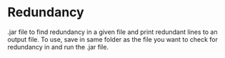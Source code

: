 # Redundancy
.jar file to find redundancy in a given file and print redundant lines to an output file.
To use, save in same folder as the file you want to check for redundancy in and run the .jar file.
